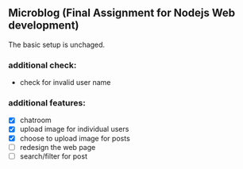 ## Microblog (Final Assignment for Nodejs Web development)

The basic setup is unchaged.

### additional check:
* check for invalid user name

### additional features:
- [x] chatroom
- [x] upload image for individual users
- [x] choose to upload image for posts
- [ ] redesign the web page
- [ ] search/filter for post
